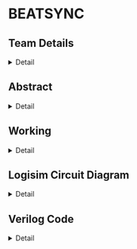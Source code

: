 # BEATSYNC

<!-- First Section -->
## Team Details
<details>
  <summary>Detail</summary>

  > Semester: 3rd Sem B. Tech. CSE

  > Section: S1

  > Member-1: Name T Amith Teja, Roll No. 231CS159, email amithtejat.231cs159@nitk.edu.in

  > member-2: Name Tejavath Shashank, Roll No. 231CS160, email tejavathshashank.231cs160@nitk.edu.in

  > Member-3: Name S V Karthikeya, Roll No. 231CS150, email svkarthikeya.231cs150@nitk.edu.in
</details>

<!-- Second Section -->
## Abstract
<details>
  <summary>Detail</summary>
  
  1 Background
The music beat visualizer project aims to create a dynamic display that visually
represents audio signals by illuminating LEDs based on the rhythm and ampli-
tude of the music. By utilizing analog components such as the ADC 0804 and
IC 8038, the project converts audio frequencies into digital signals, allowing for
real-time visualization. This engaging device enhances the auditory experience,
making it ideal for events and personal enjoyment, showcasing the interplay
between sound and light in an innovative manner.
2 Motivation
I am passionate about developing a tool that helps teach music to visually
impaired individuals, opening up new avenues for creativity and expression.
I’m inspired to create a music beat visualizer that translates audio rhythms
into captivating visual displays, enhancing both entertainment and performance
experiences for everyone. Additionally, I’m motivated to explore the therapeutic
applications of a music beat visualizer, using sound-to-visual conversions to
provide calming and engaging experiences for individuals in therapy. Together,
these initiatives reflect my commitment to making music more accessible and
enjoyable for all.
3 Our Contribution
My contribution to the music beat visualizer project involves designing and im-
plementing the entire system using analog components, which distinguishes it
from typical digital solutions. I am responsible for selecting and integrating key
elements like the ADC 0804 and IC 8038 to convert audio signals into captivat-
ing visual displays. This analog approach emphasizes creativity and simplicity,
steering clear of microcontrollers and digital circuitry. I will also develop circuit
schematics, ensuring effective filtering and amplification for accurate signal pro-
cessing. My role includes testing and calibrating the system to deliver a unique
visual experience that showcases music’s rhythm and amplitude in real-time.
4 Unique Components
• Op-Amp LM386
• Timer IC-555
• Darlington Transistor array ULN2803
• Comparator LM339
• Decoder 74HC154
1
• Resistor 100 ohm,120 ohm,180 ohm
• capacitors
• LED Display
• Up-Down counter 74HC193
• ADC
• bandpass filters
• wave-generator IC8038
5 Limitations
The proposed system has several limitations. First, it will not output visual-
izations for higher frequencies, restricting its effectiveness with certain music
types. Additionally, the comparator threshold must be set manually, which
makes the system less adaptable to varying music styles or loudness levels. The
use of simple band-pass filters may not provide sufficient frequency isolation,
particularly when compared to more advanced techniques like FFT without a
microcontroller. Furthermore, the system is vulnerable to noise sensitivity and
signal degradation, which can affect performance. Finally, the lack of color
variations in the visual output limits the overall user experience.
6 Assumptions
Several key assumptions underlie this project. It assumes that the audio input
signal is clean and free from significant noise or interference, ensuring accurate
detection of beats and amplitudes. The focus is on audio frequencies between
20 Hz and 20 kHz. It also assumes that all necessary components are available
and functioning as specified; alternative components can be used if needed (e.g.,
substituting TL072 with LM358). Additionally, the project assumes that tem-
perature and environmental humidity will not significantly affect performance
and that the system will be calibrated with adjustable resistors and capacitors
to accommodate LED brightness.
7 References
• https://wmpvis.fandom.com/wiki/Windows_Media_Player_Visualization_Wiki
• https://www.accessengineeringlibrary.com/content/book/9780071816717/chapter/chapter5
• https://en.m.wikipedia.org/wiki/Music_visualization
2
</details>

<!-- Third Section -->
## Working
<details>
  <summary>Detail</summary>

  > Explain the working of your model with the help of a functional table (compulsory) followed by the flowchart.
</details>

<!-- Fourth Section -->
## Logisim Circuit Diagram
<details>
  <summary>Detail</summary>

  > Update a neat logisim circuit diagram
</details>

<!-- Fifth Section -->
## Verilog Code
<details>
  <summary>Detail</summary>

  > Neatly update the Verilog code in code style only.
</details>
